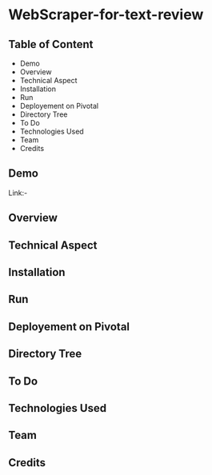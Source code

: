 # WebScraper-for-text-review
## Table of Content
* Demo
* Overview
* Technical Aspect
* Installation
* Run
* Deployement on Pivotal
* Directory Tree
* To Do
* Technologies Used
* Team
* Credits

## Demo
Link:- 

## Overview

## Technical Aspect

## Installation

## Run

## Deployement on Pivotal

## Directory Tree

## To Do

## Technologies Used

## Team

## Credits

